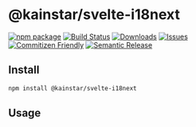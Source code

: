 # @kainstar/svelte-i18next

[![npm package][npm-img]][npm-url] [![Build Status][build-img]][build-url] [![Downloads][downloads-img]][downloads-url] [![Issues][issues-img]][issues-url] [![Commitizen Friendly][commitizen-img]][commitizen-url] [![Semantic Release][semantic-release-img]][semantic-release-url]

## Install

```bash
npm install @kainstar/svelte-i18next
```

## Usage

[build-img]: https://github.com/kainstar/svelte-i18next/actions/workflows/release.yml/badge.svg
[build-url]: https://github.com/kainstar/svelte-i18next/actions/workflows/release.yml
[downloads-img]: https://img.shields.io/npm/dt/@kainstar/svelte-i18next
[downloads-url]: https://www.npmtrends.com/@kainstar/svelte-i18next
[npm-img]: https://img.shields.io/npm/v/@kainstar/svelte-i18next
[npm-url]: https://www.npmjs.com/package/@kainstar/svelte-i18next
[issues-img]: https://img.shields.io/github/issues/kainstar/svelte-i18next
[issues-url]: https://github.com/kainstar/svelte-i18next/issues
[semantic-release-img]: https://img.shields.io/badge/%20%20%F0%9F%93%A6%F0%9F%9A%80-semantic--release-e10079.svg
[semantic-release-url]: https://github.com/semantic-release/semantic-release
[commitizen-img]: https://img.shields.io/badge/commitizen-friendly-brightgreen.svg
[commitizen-url]: http://commitizen.github.io/cz-cli/
